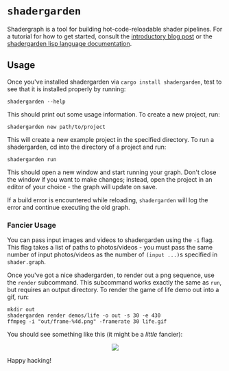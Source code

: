 # `shadergarden`

Shadergraph is a tool for building hot-code-reloadable shader pipelines. For a tutorial for how to get started, consult the [introductory blog post](https://blog.tonari.no/shadergarden) or the [shadergarden lisp language documentation](./LISP.md).

## Usage
Once you've installed shadergarden via `cargo install shadergarden`, test to see that it is installed properly by running:

```
shadergarden --help
```

This should print out some usage information. To create a new project, run:

```
shadergarden new path/to/project
```

This will create a new example project in the specified directory. To run a shadergarden, cd into the directory of a project and run:

```
shadergarden run
```

This should open a new window and start running your graph. Don't close the window if you want to make changes; instead, open the project in an editor of your choice - the graph will update on save.

If a build error is encountered while reloading, `shadergarden` will log the error and continue executing the old graph.

### Fancier Usage
You can pass input images and videos to shadergarden using the `-i` flag. This flag takes a list of paths to photos/videos - you must pass the same number of input photos/videos as the number of `(input ...)`s specified in `shader.graph`.

Once you've got a nice shadergarden, to render out a png sequence, use the `render` subcommand. This subcommand works exactly the same as `run`, but requires an output directory. To render the game of life demo out into a gif, run:

```
mkdir out
shadergarden render demos/life -o out -s 30 -e 430
ffmpeg -i "out/frame-%4d.png" -framerate 30 life.gif
```

You should see something like this (it might be a *little* fancier):

<p align="center">
    <img src="./demos/life/life.gif">
</p>

Happy hacking!
